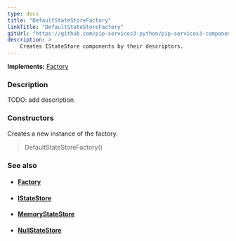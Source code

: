 ```yaml
---
type: docs
title: "DefaultStateStoreFactory"
linkTitle: "DefaultStateStoreFactory"
gitUrl: "https://github.com/pip-services3-python/pip-services3-components-python"
description: >
    Creates IStateStore components by their descriptors.
---
```


**Implements:** [Factory](../../build/factory)

### Description

TODO: add description

### Constructors
Creates a new instance of the factory.

> DefaultStateStoreFactory()


### See also
- #### [Factory](../../build/factory)
- #### [IStateStore](../istate_store)
- #### [MemoryStateStore](../memory_state_store)
- #### [NullStateStore](../null_state_store)
